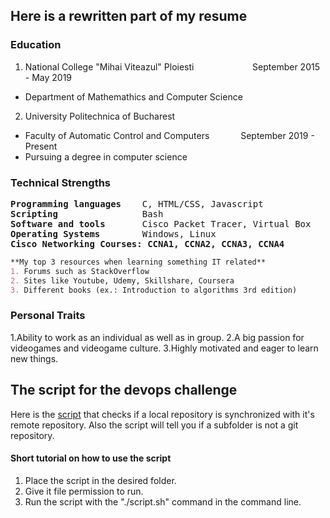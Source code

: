 ## Here is a rewritten part of my resume

### Education

1. National College "Mihai Viteazul" Ploiesti &emsp; &emsp; &emsp; &emsp; &emsp; September 2015 - May 2019
  * Department of Mathemathics and Computer Science
2. University Politechnica of Bucharest
  * Faculty of Automatic Control and Computers &emsp;&emsp; &emsp;September 2019 - Present
  * Pursuing a degree in computer science

### Technical Strengths

<pre>
<b>Programming languages</b>    C, HTML/CSS, Javascript
<b>Scripting</b>                Bash
<b>Software and tools</b>       Cisco Packet Tracer, Virtual Box
<b>Operating Systems</b>        Windows, Linux
<b>Cisco Networking Courses: CCNA1, CCNA2, CCNA3, CCNA4</B>
</pre>
```markdown
**My top 3 resources when learning something IT related**
1. Forums such as StackOverflow
2. Sites like Youtube, Udemy, Skillshare, Coursera
3. Different books (ex.: Introduction to algorithms 3rd edition)
```
### Personal Traits
1.Ability to work as an individual as well as in group.
2.A big passion for videogames and videogame culture.
3.Highly motivated and eager to learn new things.

## The script for the devops challenge
Here is the [script](https://github.com/Matei-Iordache/Roweb-repo/blob/master/script.sh) that checks if a local repository is synchronized with it's remote repository.
Also the script will tell you if a subfolder is not a git repository.
#### Short tutorial on how to use the script
1. Place the script in the desired folder.
2. Give it file permission to run.
3. Run the script with the "./script.sh" command in the command line.
